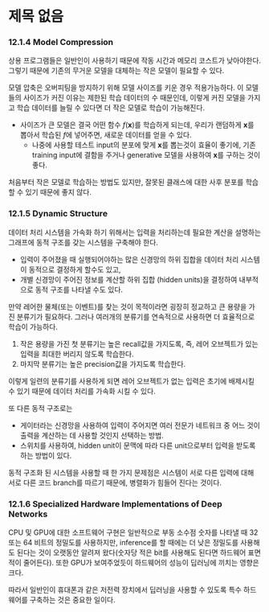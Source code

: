 # 제목 없음

### 12.1.4 Model Compression

상용 프로그램들은 일반인이 사용하기 때문에 작동 시간과 메모리 코스트가 낮아야한다. 그렇기 때문에 기존의 무거운 모델을 대체하는 작은 모델이 필요할 수 있다. 

모델 압축은 오버피팅을 방지하기 위해 모델 사이즈를 키운 경우 적용가능하다. 이 모델들의 사이즈가 커진 이유는 제한된 학습 데이터의 수 때문인데, 이렇게 커진 모델을 가지고 학습 데이터를 늘릴 수 있다면 더 작은 모델로 학습이 가능해진다. 

- 사이즈가 큰 모델은 결국 어떤 함수 $f(\boldsymbol x)$를 학습하게 되는데, 우리가 랜덤하게 $\boldsymbol x$를 뽑아서 학습된 $f$에 넣어주면, 새로운 데이터를 얻을 수 있다.
    - 나중에 사용할 테스트 input의 분포에 맞게 $\boldsymbol x$를 뽑는것이 효율이 좋기에, 기존 training input에 결함을 주거나 generative 모델을 사용하여 $\boldsymbol x$를 구하는 것이 좋다.

처음부터 작은 모델로 학습하는 방법도 있지만, 잘못된 클래스에 대한 사후 분포를 학습할 수 있기 때문에 좋지 않다.

### 12.1.5 Dynamic Structure

데이터 처리 시스템을 가속화 하기 위해서는 입력을 처리하는데 필요한 계산을 설명하는 그래프에 동적 구조를 갖는 시스템을 구축해야 한다. 

- 입력이 주어졌을 때 실행되어야하는 많은 신경망의 하위 집합을 데이터 처리 시스템이 동적으로 결정하게 할수도 있고,
- 개별 신경망이 주어진 정보를 계산할 하위 집합 (hidden units)을 결정하여 내부적으로 동적 구조를 나타낼 수도 있다.

만약 레어한 물체(또는 이벤트)를 찾는 것이 목적이라면 굉장히 정교하고 큰 용량을 가진 분류기가 필요하다. 그러나 여러개의 분류기를 연속적으로 사용하면 더 효율적으로 학습이 가능하다.

1. 작은 용량을 가진 첫 분류기는 높은 recall값을 가지도록, 즉, 레어 오브젝트가 있는 입력을 최대한 버리지 않도록 학습한다.
2. 마지막 분류기는 높은 precision값을 가지도록 학습한다. 

이렇게 일련의 분류기를 사용하게 되면 레어 오브젝트가 없는 입력은 초기에 배제시킬 수 있기 때문에 데이터 처리를 가속화 시킬 수 있다.

또 다른 동적 구조로는 

- 게이터라는 신경망을 사용하여 입력이 주어지면 여러 전문가 네트워크 중 어느 것이 출력을 계산하는 데 사용할 것인지 선택하는 방법.
- 스위치를 사용하여, hidden unit이 문맥에 따라 다른 unit으로부터 입력을 받도록 하는 방법이 있다.

동적 구조화 된 시스템을 사용할 때 한 가지 문제점은 시스템이 서로 다른 입력에 대해 서로 다른 코드 branch를 따르기 때문에, 병렬화가 힘들어 진다는 것이다.

### 12.1.6 Specialized Hardware Implementations of Deep Networks

CPU 및 GPU에 대한 소프트웨어 구현은 일반적으로 부동 소수점 숫자를 나타낼 때 32 또는 64 비트의 정밀도를 사용하지만, inference를 할 때에는 더 낮은 정밀도를 사용해도 된다는 것이 오랫동안 알려져 왔다(숫자당 적은 bit를 사용해도 된다면 하드웨어 표면적이 줄어든다). 또한 GPU가 보여주었듯이 하드웨어의 성능이 딥러닝에 끼치는 영향은 크다.

따라서 일반인이 휴대폰과 같은 저전력 장치에서 딥러닝을 사용할 수 있도록 특수 하드웨어를 구축하는 것은 중요한 일이다.